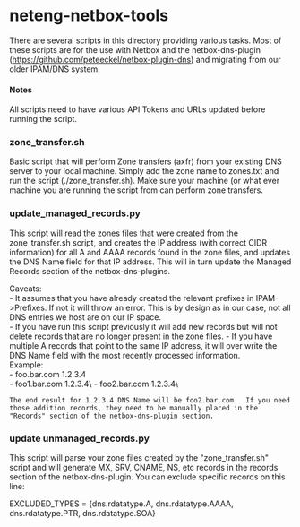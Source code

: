 # neteng-netbox-tools


There are several scripts in this directory providing various tasks.  Most of these scripts are for the use with Netbox and the netbox-dns-plugin (https://github.com/peteeckel/netbox-plugin-dns) and migrating from our older IPAM/DNS system.

#### Notes
All scripts need to have various API Tokens and URLs updated before running the script.


### zone_transfer.sh ###
Basic script that will perform Zone transfers (axfr) from your existing DNS server to your local machine.   Simply add the zone name to zones.txt and run the script (./zone_transfer.sh).   Make sure your machine (or what ever machine you are running the script from can perform zone transfers.


### update_managed_records.py ###
This script will read the zones files that were created from the zone_transfer.sh script, and creates the IP address (with correct CIDR information) for all A and AAAA records found in the zone files, and updates the DNS Name field for that IP address.   This will in turn update the Managed Records section of the netbox-dns-plugins.

Caveats:   
	- It assumes that you have already created the relevant prefixes in IPAM->Prefixes.   If not it will throw an error.  This is by design as in our case, not all DNS entries we host are on our IP space.  
	- If you have run this script previously it will add new records but will not delete records that are no longer present in the zone files.
	- If you have multiple A records that point to the same IP address, it will over write the DNS Name field with the most recently processed information.  
	 Example:  
		- foo.bar.com 	1.2.3.4\
		- foo1.bar.com	1.2.3.4\ 
		- foo2.bar.com	1.2.3.4\ 
	
	The end result for 1.2.3.4 DNS Name will be foo2.bar.com   If you need those addition records, they need to be manually placed in the "Records" section of the netbox-dns-plugin section.



### update unmanaged_records.py ###
This script will parse your zone files created by the "zone_transfer.sh" script and will generate MX, SRV, CNAME, NS, etc records in the records section of the netbox-dns-plugin.  You can exclude specific records on this line:

EXCLUDED_TYPES = {dns.rdatatype.A, dns.rdatatype.AAAA, dns.rdatatype.PTR, dns.rdatatype.SOA}



